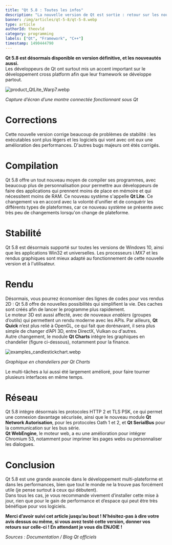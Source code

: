 ```yaml
---
title: "Qt 5.8 : Toutes les infos"
description: "La nouvelle version de Qt est sortie : retour sur les nouveautés et changements"
banner: /img/articles/qt-5-8/qt-5-8.webp
type: article
authorId: theovld
category: programming
labels: ["Qt", "Framework", "C++"]
timestamp: 1490444790
---
```


**Qt 5.8 est désormais disponible en version définitive, et les nouveautés aussi.**  
 Les développeurs de Qt ont surtout mis un accent important sur le développement cross platform afin que leur framework se développe partout.

 ![product_QtLite_Warp7.webp](https://lh4.googleusercontent.com/lQtLra-IhLYSiuCKsCzYZVCvwLGVnKi2Z1hu3BR5Kddc1tFqgfoWOxW3tX64_xq7OwZRo3zz7dBsXmETzjGNlqRiFV9YqC1vqLHdyHei4SHl15cxDm6YHqJKIcuWfWi2KeRvHRNN)

 *Capture d’écran d’une montre connectée fonctionnant sous Qt*

 Corrections
===========

 Cette nouvelle version corrige beaucoup de problèmes de stabilité : les exécutables sont plus légers et les logiciels qui vont avec ont eux une amélioration des performances. D'autres bugs majeurs ont étés corrigés.

 Compilation
===========

 Qt 5.8 offre un tout nouveau moyen de compiler ses programmes, avec beaucoup plus de personnalisation pour permettre aux développeurs de faire des applications qui prennent moins de place en mémoire et qui nécessitent moins de RAM. Ce nouveau système s'appelle **Qt Lite**. Ce changement va en accord avec la volonté d'unifier et de conquérir les différents types de plateformes, car ce nouveau système se présente avec très peu de changements lorsqu'on change de plateforme.

 Stabilité
=========

 Qt 5.8 est désormais supporté sur toutes les versions de Windows 10, ainsi que les applications Win32 et universelles. Les processeurs i.MX7 et les rendus graphiques sont mieux adapté au fonctionnement de cette nouvelle version et à l'utilisateur.

 Rendu
=====

 Désormais, vous pourrez économiser des lignes de codes pour vos rendus 2D : Qt 5.8 offre de nouvelles possibilités qui simplifient la vie. Des caches sont créés afin de lancer le programme plus rapidement.  
 Le moteur 3D est aussi affecté, avec de nouveaux *enablers* (groupes d’outils) qui permettent un rendu moderne avec les APIs. Par ailleurs, **Qt Quick** n’est plus relié à OpenGL, ce qui fait que dorénavant, il sera plus simple de changer d’API 3D, entre DirectX, Vulkan ou d'autres.  
 Autre changement, le module **Qt Charts** intègre les graphiques en chandelier (figure ci-dessous), notamment pour la finance.

 ![examples_candlestickchart.webp](https://lh3.googleusercontent.com/8GXv3S1mzdyUfYGWmSlur3B9WHf0ChV3N7Fwcsw2LMkGpYmXcBLGhPLvoiw-DAzEO3EAe2QTy8IL86xGEQen6hM_ldSM0gOvRsZVKAoHnpN8ja8qmazoTKdcqSrGe1bUUzSzCcAR)

 *Graphique en chandeliers par Qt Charts*

 Le multi-tâches a lui aussi été largement amélioré, pour faire tourner plusieurs interfaces en même temps.

 Réseau
======

 Qt 5.8 intègre désormais les protocoles HTTP 2 et TLS PSK, ce qui permet une connexion davantage sécurisée, ainsi que le nouveau module **Qt Network Autorisation**, pour les protocoles Oath 1 et 2, et **Qt SerialBus** pour la communication sur les bus série.  
 **Qt WebEngine**, le moteur web, a eu une amélioration pour intégrer Chromium 53, notamment pour imprimer les pages webs ou personnaliser les dialogues.

 Conclusion
==========

 Qt 5.8 est une grande avancée dans le développement multi-plateforme et dans les performances, bien que tout le monde ne la trouve pas forcément utile (je pense surtout à ceux qui débutent).  
 Dans tous les cas, je vous recommande vivement d’installer cette mise à jour, rien que pour le gain de performance et d’espace qui peut être très bénéfique pour vos logiciels.

 **Merci d’avoir suivi cet article jusqu’au bout ! N’hésitez-pas à dire votre avis dessus ou même, si vous avez testé cette version, donner vos retours sur celle-ci ! En attendant je vous dis ENJOIE !**

 *Sources : Documentation / Blog Qt officiels*

 

